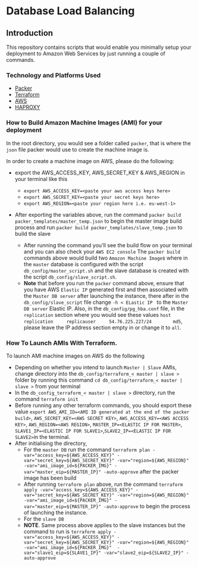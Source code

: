 # Database Load Balancing


## Introduction
This repository contains scripts that would enable you minimally setup your deployment to Amazon Web Services by just running a couple of commands.



### Technology and Platforms Used

- [Packer](https://www.packer.io/docs/index.html) 
- [Terraform](https://www.terraform.io/docs/index.html)
- [AWS](aws.amazon.com)
- [HAPROXY](https://www.haproxy.org/)


### How to Build Amazon Machine Images (AMI) for your deployment

In the root directory, you would see a folder called `packer`, that is where the `json` file packer would use to create the machine image is.

In order to create a machine image on AWS, please do the following:
- export the AWS_ACCESS_KEY, AWS_SECRET_KEY & AWS_REGION in your terminal like this
  - `export AWS_ACCESS_KEY=<paste your aws access keys here>`
  - `export AWS_SECRET_KEY=<paste your secret keys here>`
  - `export AWS_REGION=<paste your region here i.e. eu-west-1>`

- After exporting the variables above, run the command `packer build packer_templates/master_temp.json` to begin the master image build process and run `packer build packer_templates/slave_temp.json` to build the slave
  - After running the command you'll see the build flow on your terminal and you can also check your `AWS EC2 console` 
The `packer build` commands above would build two  `Amazon Machine Image`s where in the `master` database is configured with the script `db_config/master_script.sh` and the slave database is created with the script `db_config/slave_script.sh`.
  - **Note** that before you run the `packer` command above, ensure that you have AWS `Elastic IP` generated first and then associated with the `Master DB server` after launching the instance, there after in the `db_config/slave_script` file change `-h < ELastic IP `  to the `Master DB server` Elastic IP.
  Also, in the `db_config/pg_hba.conf` file, in the `replication` section where you would see these values `host     replication     replicauser     54.76.225.227/24        md5`, please leave the IP address section empty in or change it to `all`.



### How To Launch AMIs With Terraform.
To launch AMI machine images on AWS do the following 
- Depending on whether you intend to launch `Master | Slave` AMIs, change directory into the `db_config/terraform_< master | slave >` folder by running this command `cd db_config/terraform_< master | slave >` from your terminal
- In the `db_config_terraform_< master | slave >` directory, run the command `terraform init` 
- Before running any other terraform commands, you should export these value `export AWS_AMI_ID=<AMI ID generated at the end of the packer build>`, `AWS_SECRET_KEY=<AWS SECRET KEY>`, `AWS_ACCESS_KEY=<AWS ACCESS KEY>`, `AWS_REGION=<AWS REGION>`, `MASTER_IP=<ELASTIC IP FOR MASTER>`, `SLAVE1_IP=<ELASTIC IP FOR SLAVE1>`,`SLAVE2_IP=<ELASTIC IP FOR SLAVE2>`in the terminal.
- After initialising the directory, 
    - For the `master DB` 
    run the command `terraform plan -var="access_key=${AWS_ACCESS_KEY}" -var="secret_key=${AWS_SECRET_KEY}" -var="region=${AWS_REGION}" -var="ami_image_id=${PACKER_IMG}" -var="master_eip=${MASTER_IP}" -auto-approve` after the packer image has been build
    - After running `terraform plan` above, run the command `terraform apply -var="access_key=${AWS_ACCESS_KEY}" -var="secret_key=${AWS_SECRET_KEY}" -var="region=${AWS_REGION}" -var="ami_image_id=${PACKER_IMG}" -var="master_eip=${MASTER_IP}" -auto-approve` to begin the process of launching the instance.
   - For the `slave DB` 
    - **NOTE**. Same process above applies to the slave instances but the command to run is `terraform apply -var="access_key=${AWS_ACCESS_KEY}" -var="secret_key=${AWS_SECRET_KEY}" -var="region=${AWS_REGION}"  -var="ami_image_id=${PACKER_IMG}"  -var="slave1_eip=${SLAVE1_IP}" -var="slave2_eip=${SLAVE2_IP}" -auto-approve`


